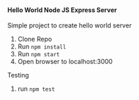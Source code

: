 #### Hello World Node JS Express Server

Simple project to create hello world server

1. Clone Repo
2. Run `npm install`
3. Run `npm start`
4. Open browser to localhost:3000

Testing
1. run `npm test`
